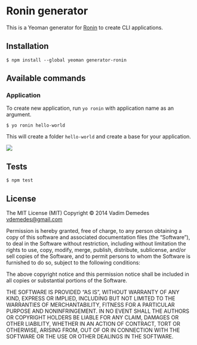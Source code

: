 # Ronin generator

This is a Yeoman generator for [Ronin](https://github.com/vdemedes/ronin) to create CLI applications.

## Installation

```
$ npm install --global yeoman generator-ronin
```

## Available commands

### Application

To create new application, run `yo ronin` with application name as an argument.

```
$ yo ronin hello-world
```

This will create a folder `hello-world` and create a base for your application.

![](http://cl.ly/image/153M3B1T3t47/embed)


## Tests

```
$ npm test
```

## License

The MIT License (MIT) Copyright © 2014 Vadim Demedes vdemedes@gmail.com

Permission is hereby granted, free of charge, to any person obtaining a copy of this software and associated documentation files (the “Software”), to deal in the Software without restriction, including without limitation the rights to use, copy, modify, merge, publish, distribute, sublicense, and/or sell copies of the Software, and to permit persons to whom the Software is furnished to do so, subject to the following conditions:

The above copyright notice and this permission notice shall be included in all copies or substantial portions of the Software.

THE SOFTWARE IS PROVIDED “AS IS”, WITHOUT WARRANTY OF ANY KIND, EXPRESS OR IMPLIED, INCLUDING BUT NOT LIMITED TO THE WARRANTIES OF MERCHANTABILITY, FITNESS FOR A PARTICULAR PURPOSE AND NONINFRINGEMENT. IN NO EVENT SHALL THE AUTHORS OR COPYRIGHT HOLDERS BE LIABLE FOR ANY CLAIM, DAMAGES OR OTHER LIABILITY, WHETHER IN AN ACTION OF CONTRACT, TORT OR OTHERWISE, ARISING FROM, OUT OF OR IN CONNECTION WITH THE SOFTWARE OR THE USE OR OTHER DEALINGS IN THE SOFTWARE.
